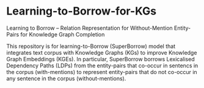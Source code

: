 # Learning-to-Borrow-for-KGs
Learning to Borrow – Relation Representation for Without-Mention Entity-Pairs for Knowledge Graph Completion

This repository is for learning-to-Borrow (SuperBorrow) model that integrates text corpus with Knowledge Graphs (KGs) to improve Knowledge Graph Embeddings (KGEs). In particular, SuperBorrow borrows Lexicalised Dependency Paths (LDPs) from the entity-pairs that co-occur in sentencs in the corpus (with-mentions) to represent entity-pairs that do not co-occur in any sentence in the corpus (without-mentions). 
